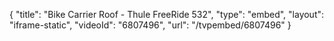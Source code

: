 {
    "title": "Bike Carrier Roof - Thule FreeRide 532",
    "type": "embed",
    "layout": "iframe-static",
    "videoId": "6807496",
    "url": "\/tvpembed\/6807496"
}